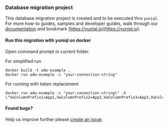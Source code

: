 ### Database migration project
This database migration project is created and to be executed thru `yuniql`. 
For more how-to guides, samples and developer guides, walk through our [documentation](https://yuniql.io/docs) and bookmark [https://yuniql.io](https://yuniql.io).

#### Run this migration with yuniql on docker
Open command prompt in current folder.

For simplified run
```
docker build -t adw-example .
docker run adw-example -c "your-connection-string"
```

For running with token replacement
```
docker run adw-example -c "your-connection-string\" -k \"VwColumnPrefix1=App1,VwColumnPrefix2=App2,VwColumnPrefix3=App3,VwColumnPrefix4=App4\"
```

#### Found bugs?

Help us improve further please [create an issue](https://github.com/rdagumampan/yuniql/issues/new).
